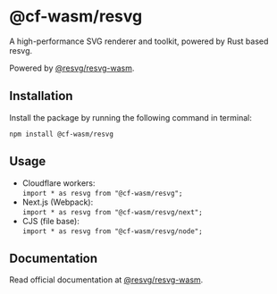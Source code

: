 # @cf-wasm/resvg

A high-performance SVG renderer and toolkit, powered by Rust based resvg.  

Powered by [@resvg/resvg-wasm](https://www.npmjs.com/package/@resvg/resvg-wasm).

## Installation

Install the package by running the following command in terminal:

```shell
npm install @cf-wasm/resvg
```

## Usage

- Cloudflare workers:  
  `import * as resvg from "@cf-wasm/resvg";`
- Next.js (Webpack):  
  `import * as resvg from "@cf-wasm/resvg/next";`
- CJS (file base):  
  `import * as resvg from "@cf-wasm/resvg/node";`

## Documentation

Read official documentation at [@resvg/resvg-wasm](https://www.npmjs.com/package/@resvg/resvg-wasm).
